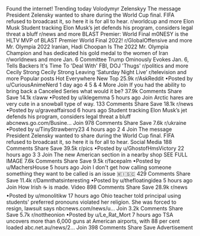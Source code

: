 Found the internet!
Trending today
Volodymyr Zelenskyy
The message President Zelensky wanted to share during the World Cup final. FIFA refused to broadcast it, so here it is for all to hear.
r/worldcup and more
Elon Musk
Student tracking Elon Musk’s jet defends his program, considers legal threat a bluff
r/news and more
BLAST Premier: World Final
m0NESY is the HLTV MVP of BLAST Premier World Final 2022!
r/GlobalOffensive and more
Mr. Olympia 2022
Iranian, Hadi Choopan Is The 2022 Mr. Olympia Champion and has dedicated his gold medal to the women of Iran
r/worldnews and more
Jan. 6 Committee
Trump Ominously Evokes Jan. 6, Tells Backers It's Time To 'Deal With' FBI, DOJ 'Thugs'
r/politics and more
Cecily Strong
Cecily Strong Leaving ‘Saturday Night Live’
r/television and more
Popular posts
Hot
Everywhere
New
Top
25.9k
r/AskReddit
•Posted by
u/CuriousAnimeNerd
1 day ago
4
5
& 4 More
Join
If you had the ability to bring back a Canceled Series what would it be?
37.9k Comments
Share
Save
14.1k
r/aww
•Posted by
u/iklegemma
5 hours ago
Join
Arctic hares are very cute in a snowball type of way.
133 Comments
Share
Save
18.1k
r/news
•Posted by
u/graveaffairsod
6 hours ago
Student tracking Elon Musk’s jet defends his program, considers legal threat a bluff
abcnews.go.com/Busine...
Join
978 Comments
Share
Save
7.6k
r/ukraine
•Posted by
u/TinyStrawberry23
4 hours ago
2
4
Join
The message President Zelensky wanted to share during the World Cup final. FIFA refused to broadcast it, so here it is for all to hear.
Social Media
188 Comments
Share
Save
39.5k
r/pics
•Posted by
u/GhostofHmsVictory
22 hours ago
3
3
Join
The new American section in a nearby shop
SEE FULL IMAGE
7.6k Comments
Share
Save
9.5k
r/facepalm
•Posted by
u/MachersHouse
5 hours ago
Join
I don't get how calling someone something they want to be called is an issue
 🇲​🇮​🇸​🇨​
429 Comments
Share
Save
11.4k
r/Damnthatsinteresting
•Posted by
u/thefloatingidea
5 hours ago
Join
How Irish ☕ is made.
Video
898 Comments
Share
Save
28.9k
r/news
•Posted by
u/monolitikw
17 hours ago
Ohio teacher told principal using students' preferred pronouns violated her religion. She was forced to resign, lawsuit says
nbcnews.com/news/u...
Join
3.2k Comments
Share
Save
5.7k
r/nottheonion
•Posted by
u/Le_Rat_Mort
7 hours ago
TSA uncovers more than 6,000 guns at American airports, with 88 per cent loaded
abc.net.au/news/2...
Join
398 Comments
Share
Save
Advertisement